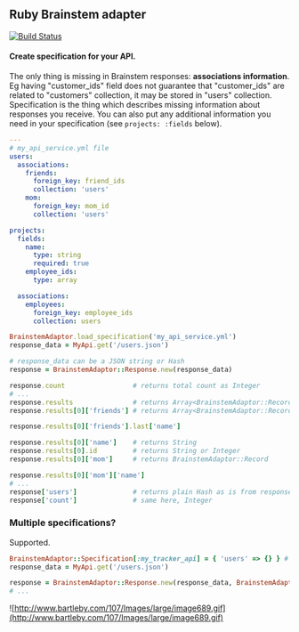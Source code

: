 ## Ruby Brainstem adapter
[![Build Status](http://travis-ci.org/einzige/brainstem-ruby.png?branch=development)](https://travis-ci.org/einzige/brainstem-ruby)

#### Create specification for your API.
The only thing is missing in Brainstem responses: __associations information__.
Eg having "customer_ids" field does not guarantee that "customer_ids" are related to "customers" collection, it may be stored in "users" collection.
Specification is the thing which describes missing information about responses you receive.
You can also put any additional information you need in your specification (see `projects: :fields` below).

```yaml
---
# my_api_service.yml file
users:
  associations:
    friends:
      foreign_key: friend_ids
      collection: 'users'
    mom:
      foreign_key: mom_id
      collection: 'users'

projects:
  fields:
    name:
      type: string
      required: true
    employee_ids:
      type: array

  associations:
    employees:
      foreign_key: employee_ids
      collection: users
```

```ruby
BrainstemAdaptor.load_specification('my_api_service.yml')
response_data = MyApi.get('/users.json')

# response_data can be a JSON string or Hash
response = BrainstemAdaptor::Response.new(response_data)

response.count                 # returns total count as Integer
# ...
response.results               # returns Array<BrainstemAdaptor::Record>
response.results[0]['friends'] # returns Array<BrainstemAdaptor::Record>

response.results[0]['friends'].last['name']

response.results[0]['name']    # returns String
response.results[0].id         # returns String or Integer
response.results[0]['mom']     # returns BrainstemAdaptor::Record

response.results[0]['mom']['name']
# ...
response['users']              # returns plain Hash as is from response
response['count']              # same here, Integer
```

### Multiple specifications?

Supported.

```ruby
BrainstemAdaptor::Specification[:my_tracker_api] = { 'users' => {} } # ...
response_data = MyApi.get('/users.json')

response = BrainstemAdaptor::Response.new(response_data, BrainstemAdaptor::Specification[:my_tracker_api])
# ...
```

![http://www.bartleby.com/107/Images/large/image689.gif](http://www.bartleby.com/107/Images/large/image689.gif)
